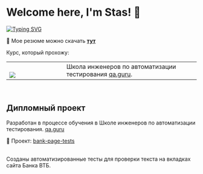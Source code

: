 # Welcome here, I'm Stas! 👋


[![Typing SVG](https://readme-typing-svg.herokuapp.com?font=Fira+Code&pause=1000&color=000000&random=false&width=435&lines=I'm+a+QA+Engineer+)](https://git.io/typing-svg)




📝 Мое резюме можно скачать [**тут**](https://psv4.userapi.com/c235031/u1893232/docs/d9/917dff24208b/Dudnik_QA_Engineer_Rezyume.doc?extra=FvUZqiS04-SfnPbvg6cgLAwi02yzqZagi9sLpc9T1eAVR1dzTPQLmzmplsYekLs7U_O3h1QrIDs0eJvHnYkE8MXHHcwqsYGews-yUFnCWsCe0Vcocf7pkBzbNWeDJTABVmC6vULu5Ry_-5EDndrS&dl=1)



Курс, который прохожу:
<table width="100%" border='0'>
    <tr><td width="30%" valign="bottom"><img src="https://fs-thb03.getcourse.ru/fileservice/file/thumbnail/h/b635b6cb9478bb87c77e9c070ee6e122.png/s/x50/a/159627/sc/207"></td><td valign="middle">Школа инженеров по автоматизации тестирования <a target="_blank" href="https://qa.guru">qa.guru</a>.</td></tr>
   </tr>
  </table>
  </br>

## Дипломный проект
Разработан в процессе обучения в Школе инженеров по автоматизации тестирования. <a target="_blank" href="https://qa.guru">qa.guru</a>

:link: Проект: <a target="_blank" href="https://github.com/idudnik/qa_guru_15">bank-page-tests</a></br></br>

Созданы автоматизированные тесты для проверки текста на вкладках сайта Банка ВТБ.
